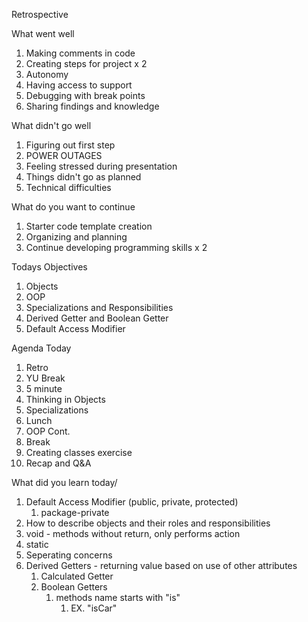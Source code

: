 Retrospective

What went well

1. Making comments in code
2. Creating steps for project x 2
3. Autonomy
4. Having access to support
5. Debugging with break points
6. Sharing findings and knowledge


What didn't go well

1. Figuring out first step
2. POWER OUTAGES
3. Feeling stressed during presentation
4. Things didn't go as planned
5. Technical difficulties


What do you want to continue

1. Starter code template creation
2. Organizing and planning
3. Continue developing programming skills x 2


Todays Objectives

1. Objects
2. OOP
3. Specializations and Responsibilities
4. Derived Getter and Boolean Getter
5. Default Access Modifier

Agenda Today

1. Retro
2. YU Break
3. 5 minute
4. Thinking in Objects
5. Specializations
6. Lunch
7. OOP Cont.
8. Break
9. Creating classes exercise
10. Recap and Q&A

What did you learn today/

1. Default Access Modifier (public, private, protected)
   1. package-private
2. How to describe objects and their roles and responsibilities
3. void - methods without return, only performs action
4. static
5. Seperating concerns
6. Derived Getters - returning value based on use of other attributes
   1. Calculated Getter
   2. Boolean Getters
      1. methods name starts with "is"
         1. EX. "isCar"